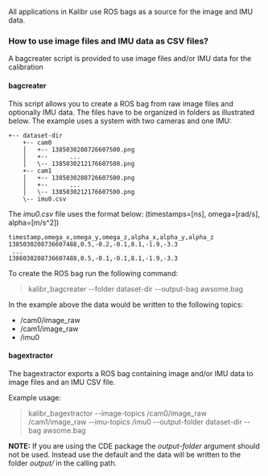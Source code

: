 All applications in Kalibr use ROS bags as a source for the image and IMU data.

### How to use image files and IMU data as CSV files?
A bagcreater script is provided to use image files and/or IMU data for the calibration

#### bagcreater
This script allows you to create a ROS bag from raw image files and optionally IMU data. The files have to be organized in folders as illustrated below. The example uses a system with two cameras and one IMU:

```
+-- dataset-dir
    +-- cam0
    │   +-- 1385030208726607500.png
    │   +--      ...
    │   \-- 1385030212176607500.png
    +-- cam1
    │   +-- 1385030208726607500.png
    │   +--      ...
    │   \-- 1385030212176607500.png
    \-- imu0.csv
```
The *imu0.csv* file uses the format below: (timestamps=[ns], omega=[rad/s], alpha=[m/s^2])
```
timestamp,omega_x,omega_y,omega_z,alpha_x,alpha_y,alpha_z
1385030208736607488,0.5,-0.2,-0.1,8.1,-1.9,-3.3
 ...
1386030208736607488,0.5,-0.1,-0.1,8.1,-1.9,-3.3
```

To create the ROS bag run the following command:

> kalibr_bagcreater --folder dataset-dir --output-bag awsome.bag

In the example above the data would be written to the following topics:

* /cam0/image_raw
* /cam1/image_raw
* /imu0

#### bagextractor
The bagextractor exports a ROS bag containing image and/or IMU data to image files and an IMU CSV file.

Example usage:
> kalibr_bagextractor --image-topics /cam0/image_raw /cam1/image_raw --imu-topics /imu0 --output-folder dataset-dir --bag awsome.bag

**NOTE:** If you are using the CDE package the _output-folder_ argument should not be used. Instead use the default and the data will be written to the folder  _output/_  in the calling path.
